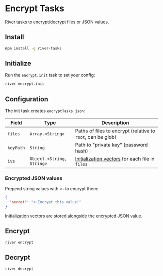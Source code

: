 # Encrypt Tasks

[River tasks](https://github.com/invrs/river#readme) to encrypt/decrypt files or JSON values.

## Install

```bash
npm install -g river-tasks
```

## Initialize

Run the `encrypt.init` task to set your config:

```bash
river encrypt.init
```

## Configuration

The init task creates `encryptTasks.json`:

| Field     | Type                      | Description                                                                                            |
| --------- | ------------------------- | ------------------------------------------------------------------------------------------------------ |
| `files`   | `Array.<String>`          | Paths of files to encrypt (relative to `root`, can be glob)                                            |
| `keyPath` | `String`                  | Path to "private key" (password hash)                                                                  |
| `ivs`     | `Object.<String, String>` | [Initialization vectors](https://en.wikipedia.org/wiki/Initialization_vector) for each file in `files` |

### Encrypted JSON values

Prepend string values with `<~` to encrypt them:

```json
{
  "secret": "<~Encrypt this value!"
}
```

Initialization vectors are stored alongside the encrypted JSON value.

## Encrypt

```bash
river encrypt
```

## Decrypt

```bash
river decrypt
```

